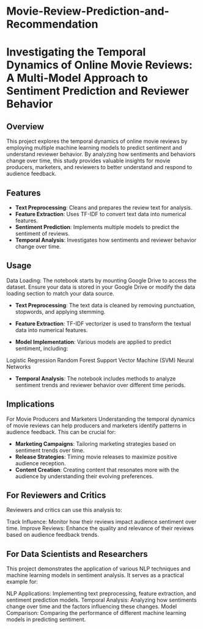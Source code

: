 # Movie-Review-Prediction-and-Recommendation
# Investigating the Temporal Dynamics of Online Movie Reviews: A Multi-Model Approach to Sentiment Prediction and Reviewer Behavior

## Overview

This project explores the temporal dynamics of online movie reviews by employing multiple machine learning models to predict sentiment and understand reviewer behavior. By analyzing how sentiments and behaviors change over time, this study provides valuable insights for movie producers, marketers, and reviewers to better understand and respond to audience feedback.

## Features

- **Text Preprocessing**: Cleans and prepares the review text for analysis.
- **Feature Extraction**: Uses TF-IDF to convert text data into numerical features.
- **Sentiment Prediction**: Implements multiple models to predict the sentiment of reviews.
- **Temporal Analysis**: Investigates how sentiments and reviewer behavior change over time.




## Usage
Data Loading: The notebook starts by mounting Google Drive to access the dataset. Ensure your data is stored in your Google Drive or modify the data loading section to match your data source.

- **Text Preprocessing**: The text data is cleaned by removing punctuation, stopwords, and applying stemming.

- **Feature Extraction**: TF-IDF vectorizer is used to transform the textual data into numerical features.

- **Model Implementation**: Various models are applied to predict sentiment, including:

Logistic Regression
Random Forest
Support Vector Machine (SVM)
Neural Networks

- **Temporal Analysis**: The notebook includes methods to analyze sentiment trends and reviewer behavior over different time periods.

## Implications
For Movie Producers and Marketers
Understanding the temporal dynamics of movie reviews can help producers and marketers identify patterns in audience feedback. This can be crucial for:

- **Marketing Campaigns**: Tailoring marketing strategies based on sentiment trends over time.
- **Release Strategies**: Timing movie releases to maximize positive audience reception.
- **Content Creation**: Creating content that resonates more with the audience by understanding their evolving preferences.
  
## For Reviewers and Critics
Reviewers and critics can use this analysis to:

Track Influence: Monitor how their reviews impact audience sentiment over time.
Improve Reviews: Enhance the quality and relevance of their reviews based on audience feedback trends.

## For Data Scientists and Researchers
This project demonstrates the application of various NLP techniques and machine learning models in sentiment analysis. It serves as a practical example for:

  NLP Applications: Implementing text preprocessing, feature extraction, and sentiment prediction models.
Temporal Analysis: Analyzing how sentiments change over time and the factors influencing these changes.
Model Comparison: Comparing the performance of different machine learning models in predicting sentiment.
